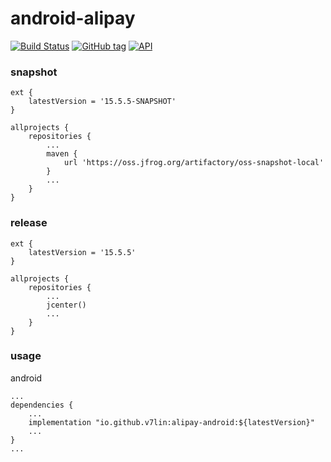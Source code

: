 # android-alipay

[![Build Status](https://cloud.drone.io/api/badges/v7lin/android-alipay/status.svg)](https://cloud.drone.io/v7lin/android-alipay)
[![GitHub tag](https://img.shields.io/github/tag/v7lin/android-alipay.svg)](https://github.com/v7lin/android-alipay/releases)
[![API](https://img.shields.io/badge/API-16%2B-brightgreen.svg?style=flat)](https://android-arsenal.com/api?level=16)

### snapshot

````
ext {
    latestVersion = '15.5.5-SNAPSHOT'
}

allprojects {
    repositories {
        ...
        maven {
            url 'https://oss.jfrog.org/artifactory/oss-snapshot-local'
        }
        ...
    }
}
````

### release

````
ext {
    latestVersion = '15.5.5'
}

allprojects {
    repositories {
        ...
        jcenter()
        ...
    }
}
````

### usage

android
````
...
dependencies {
    ...
    implementation "io.github.v7lin:alipay-android:${latestVersion}"
    ...
}
...
````

